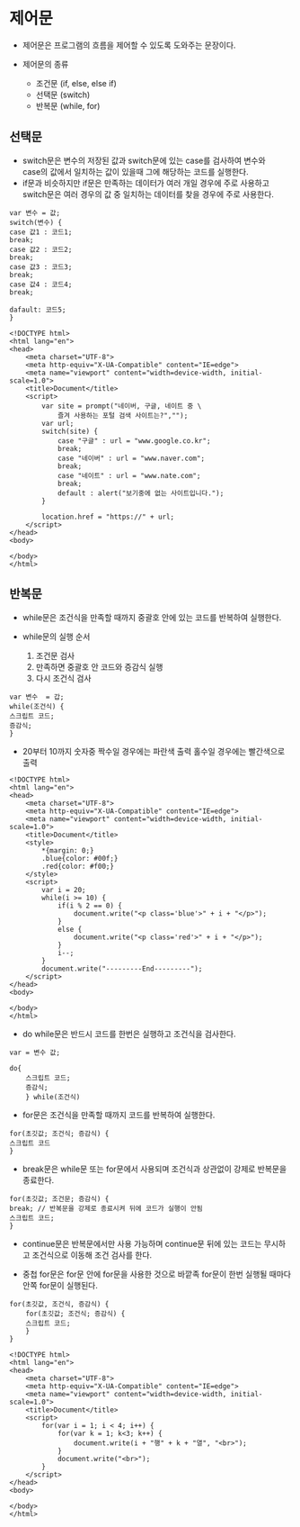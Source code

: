 제어문
=========

* 제어문은 프로그램의 흐름을 제어할 수 있도록 도와주는 문장이다.


* 제어문의 종류
    * 조건문 (if, else, else if)
    * 선택문 (switch)
    * 반복문 (while, for)

선택문
--------

* switch문은 변수의 저장된 값과 switch문에 있는 case를 검사하여 변수와    
  case의 값에서 일치하는 값이 있을때 그에 해당하는 코드를 실행한다.
* if문과 비슷하지만 if문은 만족하는 데이터가 여러 개일 경우에 주로 사용하고     
  switch문은 여러 경우의 값 중 일치하는 데이터를 찾을 경우에 주로 사용한다.

```
var 변수 = 값;
switch(변수) {
case 값1 : 코드1;
break;
case 값2 : 코드2;
break;
case 값3 : 코드3;
break;
case 값4 : 코드4;
break;

dafault: 코드5;
}
```

```
<!DOCTYPE html>
<html lang="en">
<head>
    <meta charset="UTF-8">
    <meta http-equiv="X-UA-Compatible" content="IE=edge">
    <meta name="viewport" content="width=device-width, initial-scale=1.0">
    <title>Document</title>
    <script>
        var site = prompt("네이버, 구글, 네이트 중 \
            즐겨 사용하는 포털 검색 사이트는?","");
        var url;
        switch(site) {
            case "구글" : url = "www.google.co.kr";
            break;
            case "네이버" : url = "www.naver.com";
            break;
            case "네이트" : url = "www.nate.com";
            break;
            default : alert("보기중에 없는 사이트입니다."); 
        }

        location.href = "https://" + url;
    </script>
</head>
<body>
   
</body>
</html>
```

반복문
---------

* while문은 조건식을 만족할 때까지 중괄호 안에 있는 코드를 반복하여 실행한다.


* while문의 실행 순서
    1. 조건문 검사
    2. 만족하면 중괄호 안 코드와 증감식 실행
    3. 다시 조건식 검사

```
var 변수  = 갑;
while(조건식) {
스크립트 코드;
증감식;
}
```

* 20부터 10까지 숫자중 짝수일 경우에는 파란색 출력 홀수일 경우에는 빨간색으로 출력

```
<!DOCTYPE html>
<html lang="en">
<head>
    <meta charset="UTF-8">
    <meta http-equiv="X-UA-Compatible" content="IE=edge">
    <meta name="viewport" content="width=device-width, initial-scale=1.0">
    <title>Document</title>
    <style>
        *{margin: 0;}
        .blue{color: #00f;}
        .red{color: #f00;}
    </style>
    <script>
        var i = 20;
        while(i >= 10) {
            if(i % 2 == 0) {
                document.write("<p class='blue'>" + i + "</p>");
            }
            else {
                document.write("<p class='red'>" + i + "</p>");
            }
            i--;
        }
        document.write("---------End---------");
    </script>
</head>
<body>
    
</body>
</html>
```

* do while문은 반드시 코드를 한번은 실행하고 조건식을 검사한다.

```
var = 변수 값;

do{ 
	스크립트 코드;
	증감식;
	} while(조건식)
```

* for문은 조건식을 만족할 때까지 코드를 반복하여 실행한다.

```
for(초깃값; 조건식; 증감식) {
스크립트 코드
}
```

* break문은 while문 또는 for문에서 사용되며 조건식과 상관없이 강제로 반복문을 종료한다.

```
for(초깃값; 조건문; 증감식) {
break; // 반복문을 강제로 종료시켜 뒤에 코드가 실행이 안됨
스크립트 코드;
}
```

* continue문은 반복문에서만 사용 가능하며 continue문 뒤에 있는 코드는 무시하고 조건식으로 이동해 조건 검사를 한다.

* 중첩 for문은 for문 안에 for문을 사용한 것으로 바깥족 for문이 한번 실행될 때마다  
  안쪽 for문이 실행된다.

```
for(초깃값, 조건식, 증감식) {
	for(초깃값; 조건식; 증감식) {
	스크립트 코드;
	}
}
```

```
<!DOCTYPE html>
<html lang="en">
<head>
    <meta charset="UTF-8">
    <meta http-equiv="X-UA-Compatible" content="IE=edge">
    <meta name="viewport" content="width=device-width, initial-scale=1.0">
    <title>Document</title>
    <script>
        for(var i = 1; i < 4; i++) {
            for(var k = 1; k<3; k++) {
                document.write(i + "행" + k + "열", "<br>");
            }
            document.write("<br>");
        }
    </script>
</head>
<body>
    
</body>
</html>
```
